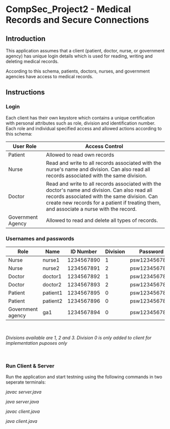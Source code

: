 # CompSec_Project2 - Medical Records and Secure Connections

## Introduction
This application assumes that a client (patient, doctor, nurse, or government agency) has unique login details which is used for reading, writing and deleting medical records.

According to this schema, patients, doctors, nurses, and government agencies have access to medical records.

##  Instructions

### Login
Each client has their own keystore which contains a unique certification with personal attributes such as role, division and identification number.
Each role and individual specified access and allowed actions according to this schema:

| User Role | Access Control |
| --- | --- |
| Patient | Allowed to read own records |
| Nurse | Read and write to all records associated with the nurse's name and division. Can also read all records associated with the same division. |
| Doctor | Read and write to all records associated with the doctor's name and division. Can also read all records associated with the same division. Can create new records for a patient if treating them, and associate a nurse with the record. |
| Government Agency | Allowed to read and delete all types of records. |

### Usernames and passwords

| Role    | Name       | ID Number   | Division    | Password      |
| ------- | ---------- | -----------| -----------| ------------- |
| Nurse   | nurse1     | 1234567890 | 1          | psw1234567890 |
| Nurse   | nurse2     | 1234567891 | 2          | psw1234567891 |
| Doctor  | doctor1    | 1234567892 | 1          | psw1234567892 |
| Doctor  | doctor2    | 1234567893 | 2          | psw1234567893 |
| Patient | patient1   | 1234567895 | 0          | psw1234567895 |
| Patient | patient2   | 1234567896 | 0          | psw1234567896 | 
| Government agency      | ga1        | 1234567894 | 0          | psw1234567894 |


&nbsp;

_Divisions available are 1, 2 and 3. Division 0 is only added to client for implementation puposes only_

&nbsp;

### Run Client & Server
Run the application and start testning using the following commands in two seperate terminals:
&nbsp;


_javac server.java_
&nbsp;

_java server.java_
&nbsp;

_javac client.java_
&nbsp;

_java client.java_
&nbsp;




